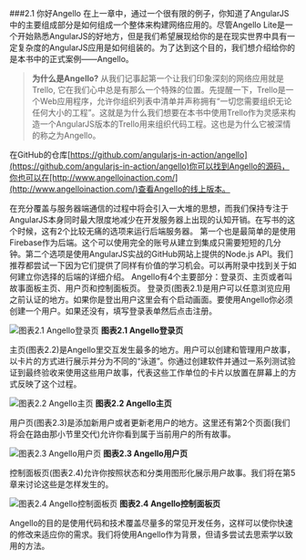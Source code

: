 ###2.1 你好Angello
在上一章中，通过一个很有限的例子，你知道了AngularJS中的主要组成部分是如何组成一个整体来构建网络应用的。尽管Angello Lite是一个开始熟悉AngularJS的好地方，但是我们希望展现给你的是在现实世界中具有一定复杂度的AngularJS应用是如何组装的。为了达到这个目的，我们想介绍给你的是本书中的正式案例——Angello。

> **为什么是Angello?** 从我们记事起第一个让我们印象深刻的网络应用就是Trello, 它在我们心中总是有那么一个特殊的位置。先提醒一下，Trello是一个Web应用程序，允许你组织列表中清单并声称拥有“一切您需要组织无论任何大小的工程”。这就是为什么我们想要在本书中使用Trello作为灵感来构造一个AngularJS版本的Trello用来组织代码工程。这也是为什么它被深情的称之为Angello。

在GitHub的仓库[https://github.com/angularjs-in-action/angello](https://github.com/angularjs-in-action/angello)你可以找到Angello的源码，你也可以在[http://www.angelloinaction.com/](http://www.angelloinaction.com/)查看Angello的线上版本。

在充分覆盖与服务器端通信的过程中将会引入一大堆的思想，而我们保持专注于AngularJS本身同时最大限度地减少在开发服务器上出现的认知开销。在写书的这个时候，这有2个比较无痛的选项来运行后端服务器。
第一个也是最简单的是使用Firebase作为后端。这个可以使用完全的账号从建立到集成只需要短短的几分钟。第二个选项是使用AngularJS实战的GitHub网站上提供的Node.js API。我们推荐都尝试一下因为它们提供了同样有价值的学习机会。可以再附录中找到关于如何建立你选择的后端的详细介绍。
Angello有4个主要部分：登录页、主页或者叫故事面板主页、用户页和控制面板页。
登录页(图表2.1)是用户可以任意浏览应用之前认证的地方。如果你是登出用户这里会有个启动画面。要使用Angello你必须创建一个用户。如果还没有，填写登录表单然后点击注册。

![图表2.1 Angello登录页](https://raw.githubusercontent.com/SangKa/AngularJS-in-Action/master/assets/figure2.1.jpg)
**图表2.1 Angello登录页**<br>

主页(图表2.2)是Angello里交互发生最多的地方。用户可以创建和管理用户故事，以卡片的方式进行展示并分为不同的“泳道”。你通过创建软件并通过一系列测试验证到最终验收来使用这些用户故事，代表这些工作单位的卡片以放置在屏幕上的方式反映了这个过程。

![图表2.2 Angello主页](https://raw.githubusercontent.com/SangKa/AngularJS-in-Action/master/assets/figure2.2.jpg)
**图表2.2 Angello主页**<br>

用户页(图表2.3)是添加新用户或者更新老用户的地方。这里还有第2个页面(我们将会在路由那小节里交代)允许你看到属于当前用户的所有故事。

![图表2.3 Angello用户页](https://raw.githubusercontent.com/SangKa/AngularJS-in-Action/master/assets/figure2.3.jpg)
**图表2.3 Angello用户页**<br>

控制面板页(图表2.4)允许你按照状态和分类用图形化展示用户故事。我们将在第5章来讨论这些是怎样发生的。

![图表2.4 Angello控制面板页](https://raw.githubusercontent.com/SangKa/AngularJS-in-Action/master/assets/figure2.4.jpg)
**图表2.4 Angello控制面板页**<br>

Angello的目的是使用代码和技术覆盖尽量多的常见开发任务，这样可以使你快速的修改来适应你的需求。我们将使用Angello作为背景，但请多尝试去思索学以致用的方法。